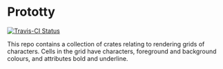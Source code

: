 # Prototty

[![Travis-CI Status](https://travis-ci.org/stevebob/prototty.svg?branch=master)](https://travis-ci.org/stevebob/prototty)

This repo contains a collection of crates relating to rendering grids of
characters. Cells in the grid have characters, foreground and background
colours, and attributes bold and underline.

